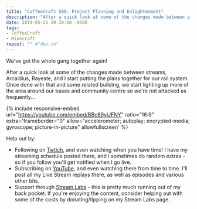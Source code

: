 ```yaml
---
title: "CoffeeCraft S00: Project Planning and Enlightenment"
description: "After a quick look at some of the changes made between streams, Arcaidius, Rayeste, and I start putting the plans together for our rail system. Once done with that and some related building, we start lighting up more of the area around our bases and community centre."
date: 2019-05-21 20:30:00 -0500
tags:
- CoffeeCraft
- Minecraft
repost: "" #"dev.to"
---
```


We've got the whole gang together again!

After a quick look at some of the changes made between streams, Arcaidius, Rayeste, and I start putting the plans together for our rail system. Once done with that and some related building, we start lighting up more of the area around our bases and community centre so we're not attacked as frequently...
<!--more-->

{% include responsive-embed url="https://youtube.com/embed/BBc69yiJFNY" ratio="16:9" extra='frameborder="0" allow="accelerometer; autoplay; encrypted-media; gyroscope; picture-in-picture" allowfullscreen' %}

Help out by:
 * Following on [Twtich](https://twitch.tv/AnonJr_Live), and even watching when you have time! I have my streaming schedule posted there, and I sometimes do random extras - so if you follow you'll get notified when I go live.
 * Subscribing on [YouTube](http://www.youtube.com/channel/UCXafqhKHbkSUIrq0LAuu0tw), and even watching there from time to time. I'll post all my Live Stream replays there, as well as episodes and various other bits.
 * Support through [Stream Labs](https://streamlabs.com/anonjr_live) - this is pretty much running out of my back pocket. If you're enjoying the content, consider helping out with some of the costs by donating/tipping on my Stream Labs page.